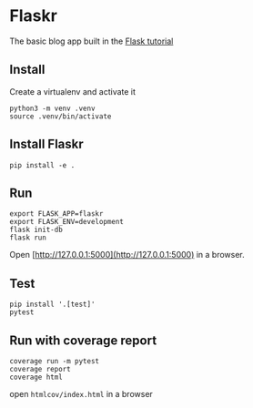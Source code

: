 # Flaskr

The basic blog app built in the [Flask tutorial](https://flask.palletsprojects.com/tutorial/)


## Install

Create a virtualenv and activate it

```
python3 -m venv .venv
source .venv/bin/activate
```

## Install Flaskr

```
pip install -e .
```

## Run

```
export FLASK_APP=flaskr
export FLASK_ENV=development
flask init-db
flask run
```

Open [http://127.0.0.1:5000](http://127.0.0.1:5000) in a browser.


## Test

```
pip install '.[test]'
pytest
```

## Run with coverage report

```
coverage run -m pytest
coverage report
coverage html
```

open `htmlcov/index.html` in a browser
